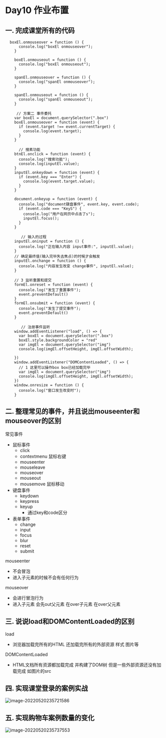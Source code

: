 # Day10 作业布置

## 一. 完成课堂所有的代码

```
  boxEl.onmouseover = function () {
      console.log("boxEl onmouseover");
    }

    boxEl.onmouseout = function () {
      console.log("boxEl onmouseout");
    }

    spanEl.onmouseover = function () {
      console.log("spanEl onmouseover");
    }

    spanEl.onmouseout = function () {
      console.log("spanEl onmouseout");
    }
    
     // 方案二 事件委托
    var boxEl = document.querySelector(".box")
    boxEl.onmouseover = function (event) {
      if (event.target !== event.currentTarget) {
        console.log(event.target);
      }
    }
    
      // 搜素功能
    btnEl.onclick = function (event) {
      console.log("搜索功能");
      console.log(inputEl.value);
    }
    inputEl.onkeydown = function (event) {
      if (event.key === "Enter") {
        console.log(event.target.value);
      }
    }

    document.onkeyup = function (event) {
      console.log("document键盘事件", event.key, event.code);
      if (event.code === "KeyS") {
        console.log("用户在网页中点击了s");
        inputEl.focus();
      }
    }
    
       // 输入的过程
    inputEl.oninput = function () {
      console.log("正在输入内容 input事件:", inputEl.value);
    }
    // 确定最终值(输入完毕失去焦点)的时候才会触发
    inputEl.onchange = function () {
      console.log("内容发生改变 change事件", inputEl.value);
    }

    // 3 监听重置和提交
    formEl.onreset = function (event) {
      console.log("发生了重置事件");
      event.preventDefault()
    }
    formEl.onsubmit = function (event) {
      console.log("发生了提交事件");
      event.preventDefault()
    }
    
       // 注册事件监听
    window.addEventListener("load", () => {
      var boxEl = document.querySelector(".box")
      boxEl.style.backgroundColor = "red"
      var imgEl = document.querySelector("img")
      console.log(imgEl.offsetHeight, imgEl.offsetWidth);

    })
    window.addEventListener("DOMContentLoaded", () => {
      // 1 这里可以操作box box已经加载完毕
      var imgEl = document.querySelector("img")
      console.log(imgEl.offsetHeight, imgEl.offsetWidth);
    })
    window.onresize = function () {
      console.log("窗口发生改变时");
    }
```



## 二. 整理常见的事件，并且说出mouseenter和mouseover的区别

常见事件

- 鼠标事件
  - click
  - contextmenu 鼠标右键
  - mouseenter
  - mouseleave
  - mouseover
  - mouseout
  - mousemove 鼠标移动
- 键盘事件
  - keydown
  - keypress
  - keyup
    - 通过key和code区分
- 表单事件
  - change
  - input
  - focus
  - blur
  - reset
  - submit



mouseenter

- 不会冒泡 
- 进入子元素的时候不会有任何行为

mouseover

- 会进行冒泡行为
- 进入子元素 会先out父元素 在over子元素 在over父元素

## 三. 说说load和DOMContentLoaded的区别

load

- 浏览器加载完所有的HTML 还加载完所有的外部资源 样式 图片等

DOMContentLoaded

- HTML文档所有资源都加载完成 并构建了DOM树 但是一些外部资源还没有加载完成 如图片的src

## 四. 实现课堂登录的案例实战

![image-20220520235721586](https://tva1.sinaimg.cn/large/e6c9d24egy1h2fb8ed2jgj20ie0d7q3e.jpg)



## 五. 实现购物车案例数量的变化

![image-20220520235737553](https://tva1.sinaimg.cn/large/e6c9d24egy1h2fb8ncc5bj20x60f00uv.jpg)



























